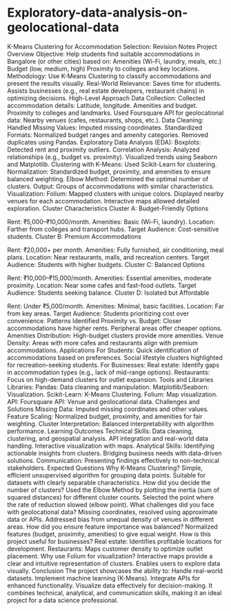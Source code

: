 # Exploratory-data-analysis-on-geolocational-data

K-Means Clustering for Accommodation Selection: Revision Notes
Project Overview
Objective: Help students find suitable accommodations in Bangalore (or other cities) based on:
Amenities (Wi-Fi, laundry, meals, etc.)
Budget (low, medium, high)
Proximity to colleges and key locations.
Methodology: Use K-Means Clustering to classify accommodations and present the results visually.
Real-World Relevance:
Saves time for students.
Assists businesses (e.g., real estate developers, restaurant chains) in optimizing decisions.
High-Level Approach
Data Collection:
Collected accommodation details:
Latitude, longitude.
Amenities and budget.
Proximity to colleges and landmarks.
Used Foursquare API for geolocational data:
Nearby venues (cafes, restaurants, shops, etc.).
Data Cleaning:
Handled Missing Values:
Imputed missing coordinates.
Standardized Formats:
Normalized budget ranges and amenity categories.
Removed duplicates using Pandas.
Exploratory Data Analysis (EDA):
Boxplots: Detected rent and proximity outliers.
Correlation Analysis: Analyzed relationships (e.g., budget vs. proximity).
Visualized trends using Seaborn and Matplotlib.
Clustering with K-Means:
Used Scikit-Learn for clustering.
Normalization:
Standardized budget, proximity, and amenities to ensure balanced weighting.
Elbow Method:
Determined the optimal number of clusters.
Output:
Groups of accommodations with similar characteristics.
Visualization:
Folium:
Mapped clusters with unique colors.
Displayed nearby venues for each accommodation.
Interactive maps allowed detailed exploration.
Cluster Characteristics
Cluster A: Budget-Friendly Options

Rent: ₹5,000–₹10,000/month.
Amenities: Basic (Wi-Fi, laundry).
Location: Farther from colleges and transport hubs.
Target Audience: Cost-sensitive students.
Cluster B: Premium Accommodations

Rent: ₹20,000+ per month.
Amenities: Fully furnished, air conditioning, meal plans.
Location: Near restaurants, malls, and recreation centers.
Target Audience: Students with higher budgets.
Cluster C: Balanced Options

Rent: ₹10,000–₹15,000/month.
Amenities: Essential amenities, moderate proximity.
Location: Near some cafes and fast-food outlets.
Target Audience: Students seeking balance.
Cluster D: Isolated but Affordable

Rent: Under ₹5,000/month.
Amenities: Minimal, basic facilities.
Location: Far from key areas.
Target Audience: Students prioritizing cost over convenience.
Patterns Identified
Proximity vs. Budget:
Closer accommodations have higher rents.
Peripheral areas offer cheaper options.
Amenities Distribution:
High-budget clusters provide more amenities.
Venue Density:
Areas with more cafes and restaurants align with premium accommodations.
Applications
For Students:
Quick identification of accommodations based on preferences.
Social lifestyle clusters highlighted for recreation-seeking students.
For Businesses:
Real estate: Identify gaps in accommodation types (e.g., lack of mid-range options).
Restaurants: Focus on high-demand clusters for outlet expansion.
Tools and Libraries
Libraries:
Pandas: Data cleaning and manipulation.
Matplotlib/Seaborn: Visualization.
Scikit-Learn: K-Means Clustering.
Folium: Map visualization.
API:
Foursquare API: Venue and geolocational data.
Challenges and Solutions
Missing Data:
Imputed missing coordinates and other values.
Feature Scaling:
Normalized budget, proximity, and amenities for fair weighting.
Cluster Interpretation:
Balanced interpretability with algorithm performance.
Learning Outcomes
Technical Skills:
Data cleaning, clustering, and geospatial analysis.
API integration and real-world data handling.
Interactive visualization with maps.
Analytical Skills:
Identifying actionable insights from clusters.
Bridging business needs with data-driven solutions.
Communication:
Presenting findings effectively to non-technical stakeholders.
Expected Questions
Why K-Means Clustering?
Simple, efficient unsupervised algorithm for grouping data points.
Suitable for datasets with clearly separable characteristics.
How did you decide the number of clusters?
Used the Elbow Method by plotting the inertia (sum of squared distances) for different cluster counts.
Selected the point where the rate of reduction slowed (elbow point).
What challenges did you face with geolocational data?
Missing coordinates, resolved using approximate data or APIs.
Addressed bias from unequal density of venues in different areas.
How did you ensure feature importance was balanced?
Normalized features (budget, proximity, amenities) to give equal weight.
How is this project useful for businesses?
Real estate: Identifies profitable locations for development.
Restaurants: Maps customer density to optimize outlet placement.
Why use Folium for visualization?
Interactive maps provide a clear and intuitive representation of clusters.
Enables users to explore data visually.
Conclusion
The project showcases the ability to:
Handle real-world datasets.
Implement machine learning (K-Means).
Integrate APIs for enhanced functionality.
Visualize data effectively for decision-making.
It combines technical, analytical, and communication skills, making it an ideal project for a data science professional.
